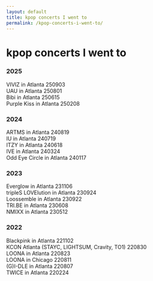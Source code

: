 ```yaml
---  
layout: default  
title: kpop concerts I went to  
permalink: /kpop-concerts-i-went-to/  
---
```


# kpop concerts I went to

### 2025

VIVIZ in Atlanta 250903  
UAU in Atlanta 250801  
Bibi in Atlanta 250615  
Purple Kiss in Atlanta 250208  

### 2024

ARTMS in Atlanta 240819  
IU in Atlanta 240719  
ITZY in Atlanta 240618  
IVE in Atlanta 240324  
Odd Eye Circle in Atlanta 240117

### 2023

Everglow in Atlanta 231106  
tripleS LOVElution in Atlanta 230924  
Loossemble in Atlanta 230922  
TRI.BE in Atlanta 230608  
NMIXX in Atlanta 230512

### 2022

Blackpink in Atlanta 221102  
KCON Atlanta (STAYC, LIGHTSUM, Cravity, TO1) 220830  
LOONA in Atlanta 220823  
LOONA in Chicago 220811  
(G)I-DLE in Atlanta 220807  
TWICE in Atlanta 220224
